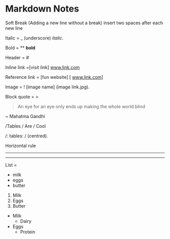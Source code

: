 # Markdown Notes
Soft Break (Adding a new line without a break) insert two spaces after each new line

Italic = _ (underscore) _italic_. 

Bold = ** **bold**

Header = # 

Inline link =[visit link] www.link.com

Reference link = [fun website] [ www.link.com]

Image = ! [image name] (image link.jpg). 

Block quote = >

> An eye for an eye only ends up making the whole world blind

~ Mahatma Gandhi

/Tables / Are / Cool

/: tables: / (centred). 

Horizontal rule

***

___
List =
* milk
* eggs
* butter

1. Milk
2. Eggs
3. Butter

* Milk
	* Dairy
* Eggs
	* Protein

